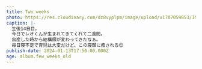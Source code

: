 ```yaml
---
title: Two weeks
photo: https://res.cloudinary.com/dz8vyplpm/image/upload/v1707059853/IMG_8370_p0hau9.jpg
caption: |-
  生後14日目。
  今日でレオくんが生まれてきてくれて二週間。
  出産した時から結構顔が変わってきたなぁ。
  毎日寝不足で育児は大変だけど、この寝顔に癒される😊
publish-date: 2024-01-13T17:50:00.000Z
age: album.few_weeks_old
---
```

